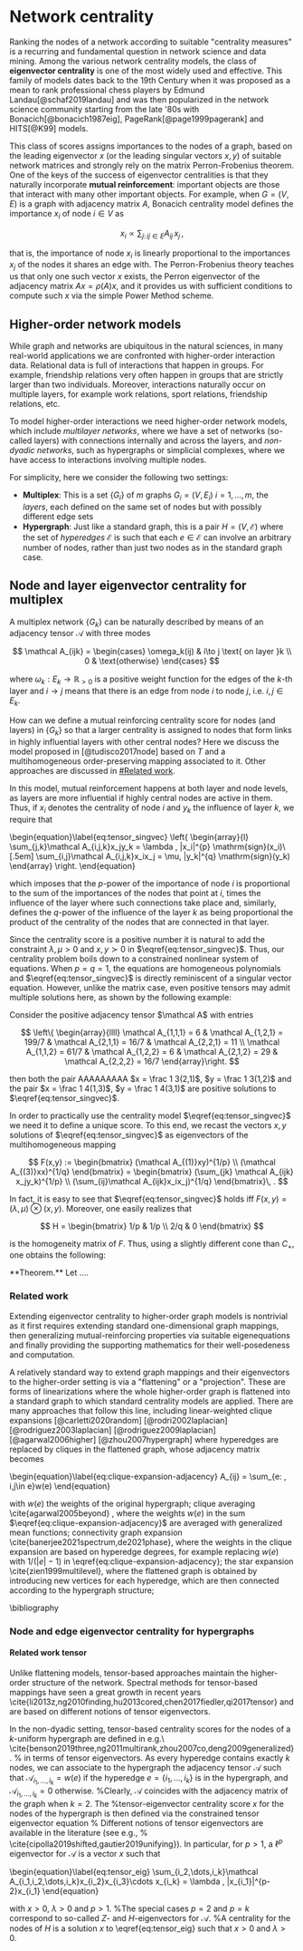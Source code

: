 # Network centrality

Ranking the nodes of a network according to suitable "centrality measures" is a recurring and fundamental question in network science and data mining.  Among the various  network centrality models,  the class of **eigenvector centrality** is one of the most widely used and effective. This family of models  dates back to the 19th Century when it was proposed as a mean to rank professional chess players by Edmund Landau[@schaf2019landau] and was then  popularized in the network science community starting from the late '80s with Bonacich[@bonacich1987eig], PageRank[@page1999pagerank] and HITS[@K99] models. 

This class of scores assigns importances to the nodes of a graph, based on the leading eigenvector $x$ (or the leading singular vectors $x,y$) of suitable network matrices and strongly rely on the matrix Perron-Frobenius theorem. 
One of the keys of the success of eigenvector  centralities is that they naturally incorporate **mutual reinforcement**: important objects are those that interact with many other important objects. For example, when $G=(V,E)$ is a graph with adjacency matrix $A$, Bonacich centrality model defines the importance $x_i$ of node $i\in V$ as 

$$
x_i\propto \sum_{j: \, ij\in E} A_{ij} \, x_j\, ,
$$

that is, the importance of node $x_i$ is linearly proportional to the importances $x_j$ of the nodes it shares an edge with. The Perron-Frobenius theory teaches us that only one such vector $x$ exists, the Perron eigenvector of the adjacency matrix $Ax=\rho(A)x$, and it provides us with sufficient conditions to compute such $x$ via the simple Power Method scheme.



## Higher-order network models

While graph and networks are ubiquitous in the natural sciences, in many real-world applications we  are confronted with higher-order interaction data. Relational data is full of interactions that happen in groups. For example, friendship relations very often happen in groups that are strictly larger than two individuals.  Moreover, interactions naturally occur on multiple layers, for example  work relations, sport relations, friendship relations, etc.  

To model higher-order interactions we need higher-order network models, which include *multilayer networks*,  where we have a set of networks (so-called layers) with connections internally  and  across the layers, and *non-dyadic networks*, such as hypergraphs or simplicial complexes, where we have access to interactions involving multiple nodes. 


For simplicity, here we consider the following two settings:  

- **Multiplex**: This is a set $\{G_i\}$ of $m$ graphs $G_i=(V,E_i)$ $i=1,\dots,m$, the *layers*, each defined on the same set of nodes but with possibly different edge sets 
- **Hypergraph**: Just like a standard graph, this is a pair $H=(V,\mathcal E)$ where the set of *hyperedges* $\mathcal E$ is such that each $e\in \mathcal E$ can involve an arbitrary number of nodes, rather than just two nodes as in the standard graph case. 

<!-- Here we focus on the hypergraph setting, where  interactions across multiple nodes are described by a hypergraph $H=(V,E)$, made by a set of nodes $V=\{1,\dots,n\}$ and a set of hyperedges $E$ where each $e\in E$ can involve an arbitrary number of nodes, rather than just two nodes as in the standard graph case.  -->

<!-- <center>
<img style="width:8rem" src="../img/coauthorship-hypergraph.png" alt="hypergraph" />
</center> -->







## Node and layer eigenvector centrality for multiplex 
A multiplex network $\{G_k\}$ can be naturally described by means of an adjacency tensor $\mathcal A$ with three modes

$$
\mathcal A_{ijk} = \begin{cases}
\omega_k(ij) & i\to j \text{ on layer }k \\
0 & \text{otherwise}
\end{cases}
$$ 

where $\omega_k:E_k\to \mathbb R_{>0}$ is a positive weight function for the edges of the $k$-th layer and $i\to j$ means that there is an edge from node $i$ to node $j$, i.e. $i,j\in E_k$. 

How can we define a mutual reinforcing centrality score for nodes (and layers) in $\{G_k\}$ so that a larger  centrality is assigned to nodes that form  links  in  highly  influential  layers with other central nodes? Here we discuss the model proposed in [@tudisco2017node] based on $T$ and a multihomogeneous order-preserving mapping associated to it.  Other approaches are discussed in [#Related work](#related-work). 

In this model, mutual reinforcement happens at both layer and node levels, as layers are more influential if highly central nodes are active in them. Thus, if $x_i$ denotes the centrality of node $i$ and $y_k$ the influence of layer $k$, we require that 

\begin{equation}\label{eq:tensor_singvec}
\left\{
\begin{array}{l}
    \sum_{j,k}\mathcal A_{i,j,k}x_jy_k = \lambda \, |x_i|^{p} \mathrm{sign}(x_i)\\[.5em] \sum_{i,j}\mathcal A_{i,j,k}x_ix_j = \mu\,   |y_k|^{q} \mathrm{sign}(y_k)
\end{array}
\right.
\end{equation}

which imposes that the $p$-power of the importance of node $i$ is proportional to the sum of the importances of the nodes that point at $i$, times the influence of the layer where such connections take place and, similarly, defines the $q$-power of the influence of the layer $k$ as being proportional the product of the centrality of the nodes that are connected in that layer. 

<!-- $$x_i \propto \sum_{jk}\mathcal A_{ijk}x_jy_k \quad  \text{ and } \quad y_k \propto \sum_{ij}\mathcal A_{ijk}x_ix_j$$ -->


Since the centrality score is a positive number it is natural to add the constraint $\lambda,\mu>0$ and $x,y\succ 0$ in $\eqref{eq:tensor_singvec}$. Thus, our centrality problem boils down to a constrained nonlinear system of equations. When $p=q=1$, the equations are homogeneous polynomials and $\eqref{eq:tensor_singvec}$ is directly reminiscent of a singular vector equation. However, unlike the matrix case, even positive tensors may admit multiple solutions here, as shown by the following example:
<!-- ###### A entrywise positive 2x2x2 example -->

<section markdown="block" class="example">
Consider the positive adjacency tensor $\mathcal A$ with entries 

$$
\left\{
\begin{array}{llll} 
\mathcal A_{1,1,1} = 6 & \mathcal A_{1,2,1} = 199/7 & \mathcal A_{2,1,1} = 16/7 & \mathcal A_{2,2,1} = 11 \\ 
\mathcal A_{1,1,2} = 61/7 &  \mathcal A_{1,2,2} = 6 & \mathcal A_{2,1,2} = 29 & \mathcal A_{2,2,2} = 16/7
\end{array}\right.
$$

then both the pair  AAAAAAAAA 
$x = \frac 1 3(2,1)$, $y = \frac 1 3(1,2)$ and the pair $x = \frac 1 4(1,3)$,  $y  = \frac 1 4(3,1)$ are positive solutions to $\eqref{eq:tensor_singvec}$.
</section>


In order to practically use the centrality model $\eqref{eq:tensor_singvec}$ we need it to define a unique score. To this end, we recast the vectors $x,y$ solutions of $\eqref{eq:tensor_singvec}$ as eigenvectors of the multihomogeneous mapping

$$
F(x,y) := \begin{bmatrix} (\mathcal A_{(1)}xy)^{1/p} \\ (\mathcal A_{(3)}xx)^{1/q} \end{bmatrix} = \begin{bmatrix} (\sum_{jk} \mathcal A_{ijk}  x_jy_k)^{1/p} \\ (\sum_{ij}\mathcal A_{ijk}x_ix_j)^{1/q} \end{bmatrix}\, .
$$

In fact, it is easy to see that $\eqref{eq:tensor_singvec}$ holds iff $F(x,y)= (\lambda,\mu)\otimes (x,y)$. Moreover, one easily realizes that 

$$
H = \begin{bmatrix}
1/p & 1/p \\ 2/q & 0
\end{bmatrix}
$$

is the homogeneity matrix of $F$. Thus, using a slightly different cone than $C_+$, one obtains the following:

 
<section markdown="block" class="theorem">
**Theorem.** Let ....
</section>


### Related work 

Extending eigenvector centrality to higher-order graph models is nontrivial as it first requires extending standard one-dimensional graph mappings, then generalizing mutual-reinforcing properties via suitable eigenequations and finally providing the supporting mathematics for their well-posedeness and computation. 

A relatively standard way to extend graph mappings and their eigenvectors to the higher-order setting is via a "flattening" or a "projection". These are forms of linearizations where the whole higher-order graph is flattened into a standard graph to which standard centrality models are applied.  There are many approaches that follow this line, including linear-weighted clique expansions [@carletti2020random] [@rodri2002laplacian] [@rodriguez2003laplacian] [@rodriguez2009laplacian] [@agarwal2006higher] [@zhou2007hypergraph]  where hyperedges are replaced by cliques in the flattened graph, whose adjacency matrix becomes 

\begin{equation}\label{eq:clique-expansion-adjacency}
    A_{ij} = \sum_{e: \, i,j\in e}w(e) 
\end{equation}

with $w(e)$ the weights of the original hypergraph; clique averaging  \cite{agarwal2005beyond} , where  the weights $w(e)$ in the sum $\eqref{eq:clique-expansion-adjacency}$  are averaged with generalized mean functions;  connectivity graph expansion \cite{banerjee2021spectrum,de2021phase}, where the weights in the clique expansion are based on hyperedge degrees, for example replacing $w(e)$ with $1/(|e|-1)$ in \eqref{eq:clique-expansion-adjacency}; the  star expansion \cite{zien1999multilevel}, where the flattened graph is obtained by introducing new vertices for each hyperedge, which are then connected according to the hypergraph structure;   


\bibliography










### Node and edge eigenvector centrality for hypergraphs 



#### Related work tensor
Unlike flattening models, tensor-based approaches maintain the higher-order structure of the network. Spectral methods for tensor-based mappings have seen a great growth in recent years \cite{li2013z,ng2010finding,hu2013cored,chen2017fiedler,qi2017tensor} and are based on different notions of tensor eigenvectors.

In the non-dyadic setting, tensor-based centrality scores for the nodes of a $k$-uniform hypergraph are defined in e.g.\  \cite{benson2019three,ng2011multirank,zhou2007co,deng2009generalized}. %  in terms of tensor eigenvectors. 
As every hyperedge contains exactly $k$ nodes, we can associate to the hypergraph the adjacency tensor  $\mathcal A$ such that $\mathcal A_{i_1,\dots,i_k} = w(e)$ if the hyperedge $e = \{i_1,\dots,i_k\}$ is in the hypergraph, and $\mathcal A_{i_1,\dots,i_k}=0$ otherwise. %Clearly, $\mathcal A$ coincides with the adjacency matrix of the graph when $k=2$. 
The %tensor-eigenvector 
centrality score $x$  for the nodes of the hypergraph is then defined via the constrained tensor eigenvector equation
% Different notions of tensor eigenvectors are available in the literature (see e.g.,
% \cite{cipolla2019shifted,gautier2019unifying}). In particular, for $p>1$, a $\ell^p$  eigenvector for $\mathcal A$ is a vector $x$ such that 

\begin{equation}\label{eq:tensor_eig}
    \sum_{i_2,\dots,i_k}\mathcal A_{i_1,i_2,\dots,i_k}x_{i_2}x_{i_3}\cdots x_{i_k} = \lambda \, |x_{i_1}|^{p-2}x_{i_1} 
\end{equation}

with $x>0$, $\lambda>0$ and $p>1$.
%The special cases $p=2$ and $p={k}$ correspond to so-called $Z$- and $H$-eigenvectors for $\mathcal A$. %A centrality for the nodes of $H$ is a solution $x$ to \eqref{eq:tensor_eig} such that $x>0$ and $\lambda>0$.
